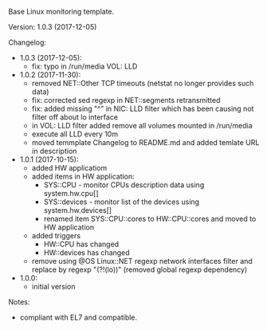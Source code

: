 Base Linux monitoring template.

Version: 1.0.3 (2017-12-05)

Changelog:
- 1.0.3 (2017-12-05):
  - fix: typo in /run/media VOL: LLD
- 1.0.2 (2017-11-30):
  - removed NET::Other TCP timeouts (netstat no longer provides such data)
  - fix: corrected sed regexp in NET::segments retransmitted
  - fix: added missing "^" in NIC: LLD filter which has been causing not filter off about lo interface
  - in VOL: LLD filter added remove all volumes mounted in /run/media
  - execute all LLD every 10m
  - moved temmplate Changelog to README.md and added temlate URL in description
- 1.0.1 (2017-10-15):
  - added HW applicatiom
  - added items in HW application:
    - SYS::CPU - monitor CPUs description data using system.hw.cpu[]
    - SYS::devices - monitor list of the devices using system.hw.devices[]
    - renamed item SYS::CPU::cores to HW::CPU::cores and moved to HW application
  - added triggers
    - HW::CPU has changed
    - HW::devices has changed
  - remove using @OS Linux::NET regexp network interfaces filter and replace by regexp "(?!(lo))" (removed global regexp dependency)
- 1.0.0:
  - initial version

Notes:
- compliant with EL7 and compatible.